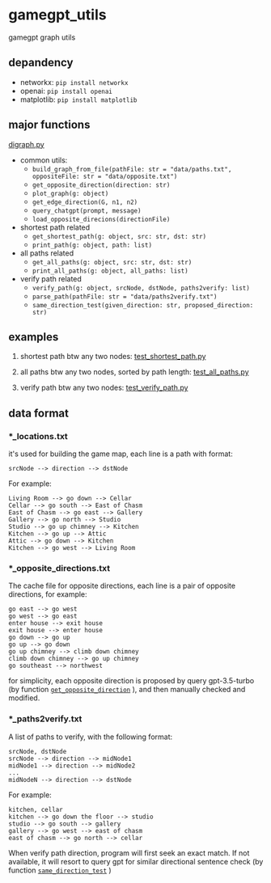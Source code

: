 # gamegpt_utils

gamegpt graph utils

## depandency
- networkx: `pip install networkx`
- openai: `pip install openai`
- matplotlib: `pip install matplotlib`

## major functions

[digraph.py](./src/digraph.py)

- common utils: 
  - `build_graph_from_file(pathFile: str = "data/paths.txt", oppositeFile: str = "data/opposite.txt")`
  - `get_opposite_direction(direction: str)`
  - `plot_graph(g: object)`
  - `get_edge_direction(G, n1, n2)`
  - `query_chatgpt(prompt, message)`
  - `load_opposite_direcions(directionFile)`
- shortest path related
  - `get_shortest_path(g: object, src: str, dst: str)`
  - `print_path(g: object, path: list)`
- all paths related
  - `get_all_paths(g: object, src: str, dst: str)`
  - `print_all_paths(g: object, all_paths: list)`
- verify path related
  - `verify_path(g: object, srcNode, dstNode, paths2verify: list)`
  - `parse_path(pathFile: str = "data/paths2verify.txt")`
  - `same_direction_test(given_direction: str, proposed_direction: str)`

## examples
1. shortest path btw any two nodes: [test_shortest_path.py](./src/test_shortest_path.py)


2. all paths btw any two nodes, sorted by path length: [test_all_paths.py](./src/test_all_paths.py)


3. verify path btw any two nodes: [test_verify_path.py](./src/test_verify_path.py)


## data format

### *_locations.txt
it's used for building the game map, each line is a path with format:
```
srcNode --> direction --> dstNode
```
For example:
```
Living Room --> go down --> Cellar
Cellar --> go south --> East of Chasm
East of Chasm --> go east --> Gallery
Gallery --> go north --> Studio
Studio --> go up chimney --> Kitchen
Kitchen --> go up --> Attic
Attic --> go down --> Kitchen
Kitchen --> go west --> Living Room
```

### *_opposite_directions.txt
The cache file for opposite directions, each line is a pair of opposite directions, for example:
```
go east --> go west
go west --> go east
enter house --> exit house
exit house --> enter house
go down --> go up
go up --> go down
go up chimney --> climb down chimney
climb down chimney --> go up chimney
go southeast --> northwest
```

for simplicity, each opposite direction is proposed by query gpt-3.5-turbo (by function [`get_opposite_direction`](https://github.com/Oaklight/gamegpt_utils/blob/f7a16d686a279bb3281dd5f412e0b96ade474d25/src/digraph.py#L65)
), and then manually checked and modified.


### *_paths2verify.txt
A list of paths to verify, with the following format:
```
srcNode, dstNode
srcNode --> direction --> midNode1
midNode1 --> direction --> midNode2
...
midNodeN --> direction --> dstNode
```
For example:
```
kitchen, cellar
kitchen --> go down the floor --> studio
studio --> go south --> gallery
gallery --> go west --> east of chasm
east of chasm --> go north --> cellar
```
When verify path direction, program will first seek an exact match. If not available, it will resort to query gpt for similar directional sentence check (by function [`same_direction_test`](https://github.com/Oaklight/gamegpt_utils/blob/8624faa807f1ee5438214f37a4adc36181072e42/src/digraph.py#L232) )
